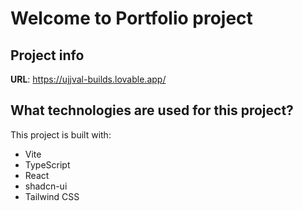 # Welcome to Portfolio project

## Project info

**URL**: https://ujjval-builds.lovable.app/


## What technologies are used for this project?

This project is built with:

- Vite
- TypeScript
- React
- shadcn-ui
- Tailwind CSS

